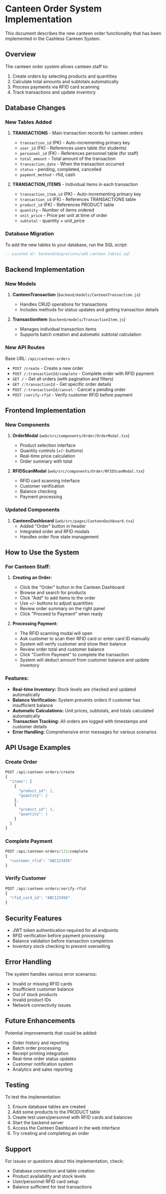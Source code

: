 # Canteen Order System Implementation

This document describes the new canteen order functionality that has been implemented in the Cashless Canteen System.

## Overview

The canteen order system allows canteen staff to:
1. Create orders by selecting products and quantities
2. Calculate total amounts and subtotals automatically
3. Process payments via RFID card scanning
4. Track transactions and update inventory

## Database Changes

### New Tables Added

1. **TRANSACTIONS** - Main transaction records for canteen orders
   - `transaction_id` (PK) - Auto-incrementing primary key
   - `user_id` (FK) - References users table (for students)
   - `personnel_id` (FK) - References personnel table (for staff)
   - `total_amount` - Total amount of the transaction
   - `transaction_date` - When the transaction occurred
   - `status` - pending, completed, cancelled
   - `payment_method` - rfid, cash

2. **TRANSACTION_ITEMS** - Individual items in each transaction
   - `transaction_item_id` (PK) - Auto-incrementing primary key
   - `transaction_id` (FK) - References TRANSACTIONS table
   - `product_id` (FK) - References PRODUCT table
   - `quantity` - Number of items ordered
   - `unit_price` - Price per unit at time of order
   - `subtotal` - quantity × unit_price

### Database Migration

To add the new tables to your database, run the SQL script:
```sql
-- Located at: backend/migrations/add_canteen_tables.sql
```

## Backend Implementation

### New Models

1. **CanteenTransaction** (`backend/models/CanteenTransaction.js`)
   - Handles CRUD operations for transactions
   - Includes methods for status updates and getting transaction details

2. **TransactionItem** (`backend/models/TransactionItem.js`)
   - Manages individual transaction items
   - Supports batch creation and automatic subtotal calculation

### New API Routes

Base URL: `/api/canteen-orders`

- `POST /create` - Create a new order
- `POST /:transactionId/complete` - Complete order with RFID payment
- `GET /` - Get all orders (with pagination and filters)
- `GET /:transactionId` - Get specific order details
- `POST /:transactionId/cancel` - Cancel a pending order
- `POST /verify-rfid` - Verify customer RFID before payment

## Frontend Implementation

### New Components

1. **OrderModal** (`web/src/components/Order/OrderModal.tsx`)
   - Product selection interface
   - Quantity controls (+/- buttons)
   - Real-time price calculation
   - Order summary with total

2. **RFIDScanModal** (`web/src/components/Order/RFIDScanModal.tsx`)
   - RFID card scanning interface
   - Customer verification
   - Balance checking
   - Payment processing

### Updated Components

1. **CanteenDashboard** (`web/src/pages/CanteenDashboard.tsx`)
   - Added "Order" button in header
   - Integrated order and RFID modals
   - Handles order flow state management

## How to Use the System

### For Canteen Staff:

1. **Creating an Order:**
   - Click the "Order" button in the Canteen Dashboard
   - Browse and search for products
   - Click "Add" to add items to the order
   - Use +/- buttons to adjust quantities
   - Review order summary on the right panel
   - Click "Proceed to Payment" when ready

2. **Processing Payment:**
   - The RFID scanning modal will open
   - Ask customer to scan their RFID card or enter card ID manually
   - System will verify customer and show their balance
   - Review order total and customer balance
   - Click "Confirm Payment" to complete the transaction
   - System will deduct amount from customer balance and update inventory

### Features:

- **Real-time Inventory:** Stock levels are checked and updated automatically
- **Balance Verification:** System prevents orders if customer has insufficient balance
- **Automatic Calculations:** Unit prices, subtotals, and totals calculated automatically
- **Transaction Tracking:** All orders are logged with timestamps and customer details
- **Error Handling:** Comprehensive error messages for various scenarios

## API Usage Examples

### Create Order
```javascript
POST /api/canteen-orders/create
{
  "items": [
    {
      "product_id": 1,
      "quantity": 2
    },
    {
      "product_id": 3,
      "quantity": 1
    }
  ]
}
```

### Complete Payment
```javascript
POST /api/canteen-orders/123/complete
{
  "customer_rfid": "ABC123456"
}
```

### Verify Customer
```javascript
POST /api/canteen-orders/verify-rfid
{
  "rfid_card_id": "ABC123456"
}
```

## Security Features

- JWT token authentication required for all endpoints
- RFID verification before payment processing
- Balance validation before transaction completion
- Inventory stock checking to prevent overselling

## Error Handling

The system handles various error scenarios:
- Invalid or missing RFID cards
- Insufficient customer balance
- Out of stock products
- Invalid product IDs
- Network connectivity issues

## Future Enhancements

Potential improvements that could be added:
- Order history and reporting
- Batch order processing
- Receipt printing integration
- Real-time order status updates
- Customer notification system
- Analytics and sales reporting

## Testing

To test the implementation:
1. Ensure database tables are created
2. Add some products to the PRODUCT table
3. Create test users/personnel with RFID cards and balances
4. Start the backend server
5. Access the Canteen Dashboard in the web interface
6. Try creating and completing an order

## Support

For issues or questions about this implementation, check:
- Database connection and table creation
- Product availability and stock levels
- User/personnel RFID card setup
- Balance sufficient for test transactions
